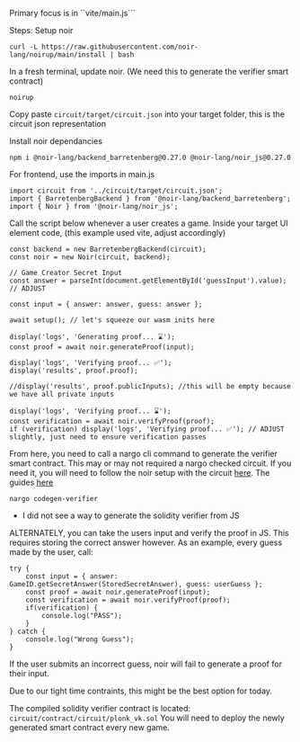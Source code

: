 Primary focus is in ``vite/main.js```

Steps:
Setup noir
```
curl -L https://raw.githubusercontent.com/noir-lang/noirup/main/install | bash
```
In a fresh terminal, update noir. (We need this to generate the verifier smart contract)
```
noirup
```

Copy paste ```circuit/target/circuit.json``` into your target folder, this is the circuit json representation

Install noir dependancies
```
npm i @noir-lang/backend_barretenberg@0.27.0 @noir-lang/noir_js@0.27.0
```

For frontend, use the imports in main.js
```
import circuit from '../circuit/target/circuit.json';
import { BarretenbergBackend } from '@noir-lang/backend_barretenberg';
import { Noir } from '@noir-lang/noir_js';
```

Call the script below whenever a user creates a game.
Inside your target UI element code, (this example used vite, adjust accordingly)
```
const backend = new BarretenbergBackend(circuit);
const noir = new Noir(circuit, backend);

// Game Creator Secret Input
const answer = parseInt(document.getElementById('guessInput').value); // ADJUST

const input = { answer: answer, guess: answer };

await setup(); // let's squeeze our wasm inits here

display('logs', 'Generating proof... ⌛');
const proof = await noir.generateProof(input);

display('logs', 'Verifying proof... ✅');
display('results', proof.proof);

//display('results', proof.publicInputs); //this will be empty because we have all private inputs

display('logs', 'Verifying proof... ⌛');
const verification = await noir.verifyProof(proof);
if (verification) display('logs', 'Verifying proof... ✅'); // ADJUST slightly, just need to ensure verification passes
```

From here, you need to call a nargo cli command to generate the verifier smart contract. This may or may not required a nargo checked circuit.
If you need it, you will need to follow the noir setup with the circuit [here](https://github.com/PizzaHi5/Zk-Hangman/tree/master). The guides [here](https://noir-lang.org/docs/getting_started/hello_noir/)
```
nargo codegen-verifier
```
- I did not see a way to generate the solidity verifier from JS

ALTERNATELY, you can take the users input and verify the proof in JS. This requires storing the correct answer however.
As an example, every guess made by the user, call:
```
try {
    const input = { answer: GameID.getSecretAnswer(StoredSecretAnswer), guess: userGuess };
    const proof = await noir.generateProof(input);
    const verification = await noir.verifyProof(proof);
    if(verification) {
        console.log("PASS");
    }
} catch {
    console.log("Wrong Guess");
}
```
If the user submits an incorrect guess, noir will fail to generate a proof for their input.

Due to our tight time contraints, this might be the best option for today. 

The compiled solidity verifier contract is located: ```circuit/contract/circuit/plonk_vk.sol```
You will need to deploy the newly generated smart contract every new game.